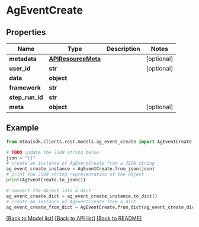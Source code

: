 # AgEventCreate


## Properties

Name | Type | Description | Notes
------------ | ------------- | ------------- | -------------
**metadata** | [**APIResourceMeta**](APIResourceMeta.md) |  | [optional] 
**user_id** | **str** |  | [optional] 
**data** | **object** |  | 
**framework** | **str** |  | 
**step_run_id** | **str** |  | 
**meta** | **object** |  | [optional] 

## Example

```python
from mtmaisdk.clients.rest.models.ag_event_create import AgEventCreate

# TODO update the JSON string below
json = "{}"
# create an instance of AgEventCreate from a JSON string
ag_event_create_instance = AgEventCreate.from_json(json)
# print the JSON string representation of the object
print(AgEventCreate.to_json())

# convert the object into a dict
ag_event_create_dict = ag_event_create_instance.to_dict()
# create an instance of AgEventCreate from a dict
ag_event_create_from_dict = AgEventCreate.from_dict(ag_event_create_dict)
```
[[Back to Model list]](../README.md#documentation-for-models) [[Back to API list]](../README.md#documentation-for-api-endpoints) [[Back to README]](../README.md)


